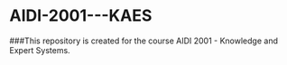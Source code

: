 # AIDI-2001---KAES

###This repository is created for the course AIDI 2001 - Knowledge and Expert Systems.
